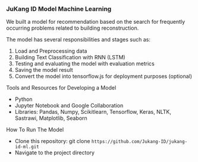 ### JuKang ID Model Machine Learning

We built a model for recommendation based on the search for frequently occurring problems related to building reconstruction. 

The model has several responsibilities and stages such as:
1. Load and Preprocessing data
2. Building Text Classification with RNN (LSTM)
3. Testing and evaluating the model with evaluation metrics
4. Saving the model result
5. Convert the model into tensorflow.js for deployment purposes (optional)

Tools and Resources for Developing a Model

- Python
- Jupyter Notebook and Google Collaboration
- Libraries: Pandas, Numpy, Scikitlearn, Tensorflow, Keras, NLTK, Sastrawi, Matplotlib, Seaborn

How To Run The Model
- Clone this repository: git clone `https://github.com/Jukang-ID/jukang-id-ml.git`
- Navigate to the project directory
